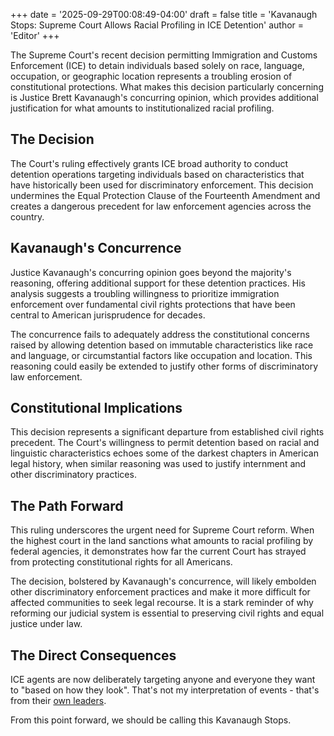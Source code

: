 +++
date = '2025-09-29T00:08:49-04:00'
draft = false
title = 'Kavanaugh Stops: Supreme Court Allows Racial Profiling in ICE Detention'
author = 'Editor'
+++

The Supreme Court's recent decision permitting Immigration and Customs Enforcement (ICE) to detain individuals based solely on race, language, occupation, or geographic location represents a troubling erosion of constitutional protections. What makes this decision particularly concerning is Justice Brett Kavanaugh's concurring opinion, which provides additional justification for what amounts to institutionalized racial profiling.

<!--more-->

## The Decision

The Court's ruling effectively grants ICE broad authority to conduct detention operations targeting individuals based on characteristics that have historically been used for discriminatory enforcement. This decision undermines the Equal Protection Clause of the Fourteenth Amendment and creates a dangerous precedent for law enforcement agencies across the country.

## Kavanaugh's Concurrence

Justice Kavanaugh's concurring opinion goes beyond the majority's reasoning, offering additional support for these detention practices. His analysis suggests a troubling willingness to prioritize immigration enforcement over fundamental civil rights protections that have been central to American jurisprudence for decades.

The concurrence fails to adequately address the constitutional concerns raised by allowing detention based on immutable characteristics like race and language, or circumstantial factors like occupation and location. This reasoning could easily be extended to justify other forms of discriminatory law enforcement.

## Constitutional Implications

This decision represents a significant departure from established civil rights precedent. The Court's willingness to permit detention based on racial and linguistic characteristics echoes some of the darkest chapters in American legal history, when similar reasoning was used to justify internment and other discriminatory practices.

## The Path Forward

This ruling underscores the urgent need for Supreme Court reform. When the highest court in the land sanctions what amounts to racial profiling by federal agencies, it demonstrates how far the current Court has strayed from protecting constitutional rights for all Americans.

The decision, bolstered by Kavanaugh's concurrence, will likely embolden other discriminatory enforcement practices and make it more difficult for affected communities to seek legal recourse. It is a stark reminder of why reforming our judicial system is essential to preserving civil rights and equal justice under law.

## The Direct Consequences

ICE agents are now deliberately targeting anyone and everyone they want to "based on how they look".  That's not my interpretation of events - that's from their [own leaders](https://chicago.suntimes.com/immigration/2025/09/28/ice-agents-spotted-downtown-on-michigan-avenue-along-chicago-river).

From this point forward, we should be calling this Kavanaugh Stops.